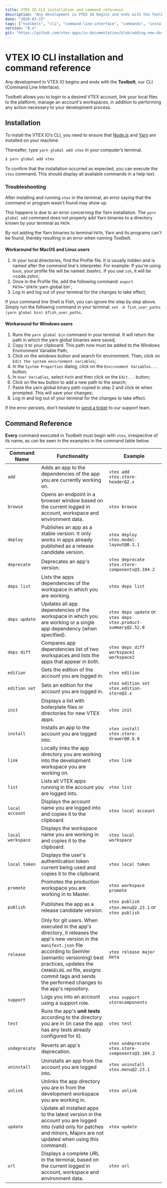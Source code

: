 ```yaml
---
title: VTEX IO CLI installation and command reference
description: "Any development in VTEX IO begins and ends with the Toolbelt, our CLI (Command Line Interface). Learn now how to install it in your terminal and all needed command to development in the platform."
date: "2020-03-23"
tags: ["toolbelt", "cli", "command-line-interface", "commands", "install", "installment"]
version: "0.x"
git: "https://github.com/vtex-apps/io-documentation/blob/adding-new-docs/docs/en/Recipes/development/vtex-io-cli-installation-and-command-reference.md"
---
```


# VTEX IO CLI installation and command reference

Any development in VTEX IO begins and ends with the **Toolbelt**, our CLI (Command Line Interface). 

Toolbelt allows you to login to a desired VTEX account, link your local files to the platform, manage an account's workspaces, in addition to performing any action necessary to your development process.

## Installation

To install the VTEX IO’s CLI, you need to ensure that [Node.js](https://nodejs.org/) and [Yarn](https://yarnpkg.com/) are installed on your machine. 

Thereafter, type `yarn global add vtex` in your computer’s terminal.

```sh
$ yarn global add vtex
```

<div class="alert alert-info">
To confirm that the installation occurred as expected, you can execute the <code>vtex</code> command. This should display all available commands in a help text. 
</div>

### Troubleshooting

After installing and running `vtex` in the terminal, an error saying that the command or program wasn't found may show up. 

This happens is due to an error concerning the Yarn installation. The  `yarn global add` command does not properly add Yarn binaries to a directory known by your terminal as `PATH`.

By not adding the Yarn binaries to terminal `PATH`, Yarn and its programs can't be found, thereby resulting in an error when running Toolbelt. 

#### Workaround for MacOS and Linux users

1. In your local directories, find the Profile file. It is usually hidden and is named after the command line's interpreter. For example: If you're using <code>bash</code>, your profile file will be named </code>.bashrc</code>. If you use <code>zsh</code>, it will be <code.zshrc</code>;
2. Once in the Profile file, add the following command: `export PATH="$PATH:`yarn global bin`;
3. Log in and log out of your terminal for the changes to take effect; 

<div class="alert alert-info">  
If your command line Shell is Fish, you can ignore the step by step above. Simply run the following command in your terminal: <code>set -U fish_user_paths (yarn global bin) $fish_user_paths</code>.
</div>

#### Workaround for Windows users

1. Runs the `yarn global bin` command in your terminal. It will return the path in which the yarn global binaries were saved; 
2. Copy it to your clipboard. This path now must be added to the Windows Environment Variable Path;
3. Click on the windows button and search for environment. Then, click on `Edit the system environment variables`;
4. In the `System Properties` dialog, click on the `Environment Variables...` button;
5. In `User Variables`, select `Path` and then click on the `Edit...` button;
6. Click on the `New` button to add a new path to the search;
7. Paste the yarn global binary path copied in step 2 and click `OK` when prompted. This will save your changes;
8. Log in and log out of your terminal for the changes to take effect. 

If the error persists, don't hesitate to [send a ticket](https://help-tickets.vtex.com/smartlink/sso/login/zendesk) to our support team.  

## Command Reference

**Every** command executed in Toolbelt must begin with `vtex`, irrespective of its name, as can be seen in the examples in the command table below. 

| Command Name  | Functionality | Example | 
|--------------------|---------|----|
|  `add` | Adds an app to the dependencies of the app you are currently working on. | `vtex add vtex.store-header@2.x` |
| `browse` | Opens an endpoint in a browser window based on the current logged in account, workspace and environment data. | `vtex browse` |
| `deploy` | Publishes an app as a stable version. It only works in apps already published as a release candidate version. | `vtex deploy vtex.modal-layout@0.1.1` |
| `deprecate` | Deprecates an app's version. | `vtex deprecate vtex.store-components@3.104.2` |
| `deps list` | Lists the apps dependencies of the workspace in which you are working. | `vtex deps list`| 
| `deps update` | Updates all app dependencies of the workspace in which you are working or a single app dependency (when specified). | `vtex deps update` or `vtex deps vtex.product-summary@2.52.0` | 
| `deps diff` | Compares app dependencies list of two workspaces and lists the apps that appear in both.  | `vtex deps diff workspace1  workspace2` |
| `edition` | Gets the edition of the account you are logged in. | `vtex edition` | 
| `edition set` | Sets an edition for the account you are logged in. | `vtex edition set vtex.edition-store@2.x` | 
| `init` | Displays a list with boilerplate files or directories for new VTEX apps. | `vtex init`| 
| `install` | Installs an app to the account you are logged into. |  `vtex install vtex.store-drawer@0.8.0` | 
| `link` | Locally links the app directory you are working into the development workspace you are working on. | `vtex link` |
| `list`| Lists all VTEX apps running in the account you are logged into. | `vtex list` |
| `local account` | Displays the account name you are logged into and copies it to the clipboard. | `vtex local account` | 
| `local workspace` | Displays the workspace name you are working in and copies it to the clipboard. | `vtex local workspace`| 
| `local token` | Displays the user's authentication token current being used and copies it to the clipboard. | `vtex local token`|
| `promote` | Promotes the production workspace you are working in to Master. | `vtex workspace promote` | 
| `publish` | Publishes the app as a release candidate version. | `vtex publish vtex.menu@2.23.1` or `vtex publish`  | 
| `release` | Only for git users. When executed in the app's directory, it releases the app's new version in the `manifest.json` file according to SemVer (semantic versioning) best practices, updates the `CHANGELOG.md` file, assigns commit tags and sends the performed changes to the app's repository.  | `vtex release major beta` | 
| `support` |  Logs you into an account using a support role. | `vtex support storecomponents` | 
| `test` | Runs the app's **unit tests** according to the directory you are in (in case the app has any tests already configured for it). | `vtex test`| 
| `undeprecate` | Reverts an app's deprecation. | `vtex undeprecate vtex.store-components@3.104.2` |
| `uninstall` | Uninstalls an app from the account you are logged into. | `vtex uninstall vtex.menu@2.23.1` | 
| `unlink` | Unlinks the app directory you are in from the development workspace you are working in. | `vtex unlink` |  
| `update` | Update all installed apps to the latest version in the account you are logged into (valid only for patches and minors, Majors are not updated when using this command). | `vtex update` |
| `url` | Displays a complete URL in the terminal, based on the current logged in account, workspace and environment data. | `vtex url` |
